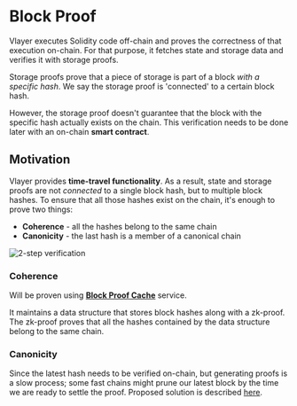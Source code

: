 # Block Proof

Vlayer executes Solidity code off-chain and proves the correctness of that execution on-chain. For that purpose, it fetches state and storage data and verifies it with storage proofs.

Storage proofs prove that a piece of storage is part of a block _with a specific hash_. We say the storage proof is 'connected' to a certain block hash.

However, the storage proof doesn't guarantee that the block with the specific hash actually exists on the chain. This verification needs to be done later with an on-chain **smart contract**.

## Motivation

Vlayer provides **time-travel functionality**. As a result, state and storage proofs are not *connected* to a single block hash, but to multiple block hashes. To ensure that all those hashes exist on the chain, it's enough to prove two things:

* **Coherence** - all the hashes belong to the same chain
* **Canonicity** - the last hash is a member of a canonical chain

![2-step verification](/images/architecture/block_proof/on-off-chain.png)

### Coherence

Will be proven using [**Block Proof Cache**](./block_proof/coherence.md) service.

It maintains a data structure that stores block hashes along with a zk-proof. The zk-proof proves that all the hashes contained by the data structure belong to the same chain.

### Canonicity

Since the latest hash needs to be verified on-chain, but generating proofs is a slow process; some fast chains might prune our latest block by the time we are ready to settle the proof. Proposed solution is described [here](./block_proof/canonicity.md).